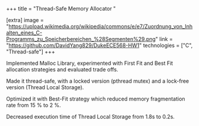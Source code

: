 +++
title = "Thread-Safe Memory Allocator "

[extra]
image = "https://upload.wikimedia.org/wikipedia/commons/e/e7/Zuordnung_von_Inhalten_eines_C-Programms_zu_Speicherbereichen_%28Segmenten%29.png"
link = "https://github.com/DavidYang829/DukeECE568-HW1"
technologies = ["C", "Thread-safe"]
+++

Implemented Malloc Library, experimented with First Fit and Best Fit allocation strategies and evaluated trade
offs.

Made it thread-safe, with a locked version (pthread mutex) and a lock-free version (Thread Local Storage).

Optimized it with Best-Fit strategy which reduced memory fragmentation rate from 15 % to 2 %.

Decreased execution time of Thread Local Storage from 1.8s to 0.2s.